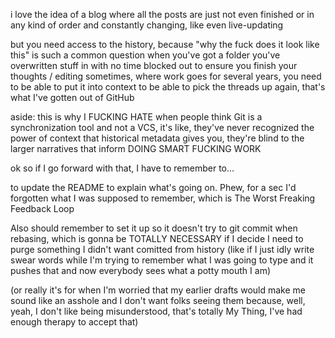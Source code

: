 
i love the idea of a blog where all the posts are just not even finished or in any kind of order and constantly changing, like even live-updating

but you need access to the history, because "why the fuck does it look like this" is such a common question when you've got a folder you've overwritten stuff in with no time blocked out to ensure you finish your thoughts / editing sometimes, where work goes for several years, you need to be able to put it into context to be able to pick the threads up again, that's what I've gotten out of GitHub

aside: this is why I FUCKING HATE when people think Git is a synchronization tool and not a VCS, it's like, they've never recognized the power of context that historical metadata gives you, they're blind to the larger narratives that inform DOING SMART FUCKING WORK

ok so if I go forward with that, I have to remember to... 

to update the README to explain what's going on. Phew, for a sec I'd forgotten what I was supposed to remember, which is The Worst Freaking Feedback Loop

Also should remember to set it up so it doesn't try to git commit when rebasing, which is gonna be TOTALLY NECESSARY if I decide I need to purge something I didn't want comitted from history (like if I just idly write swear words while I'm trying to remember what I was going to type and it pushes that and now everybody sees what a potty mouth I am)

(or really it's for when I'm worried that my earlier drafts would make me sound like an asshole and I don't want folks seeing them because, well, yeah, I don't like being misunderstood, that's totally My Thing, I've had enough therapy to accept that)
